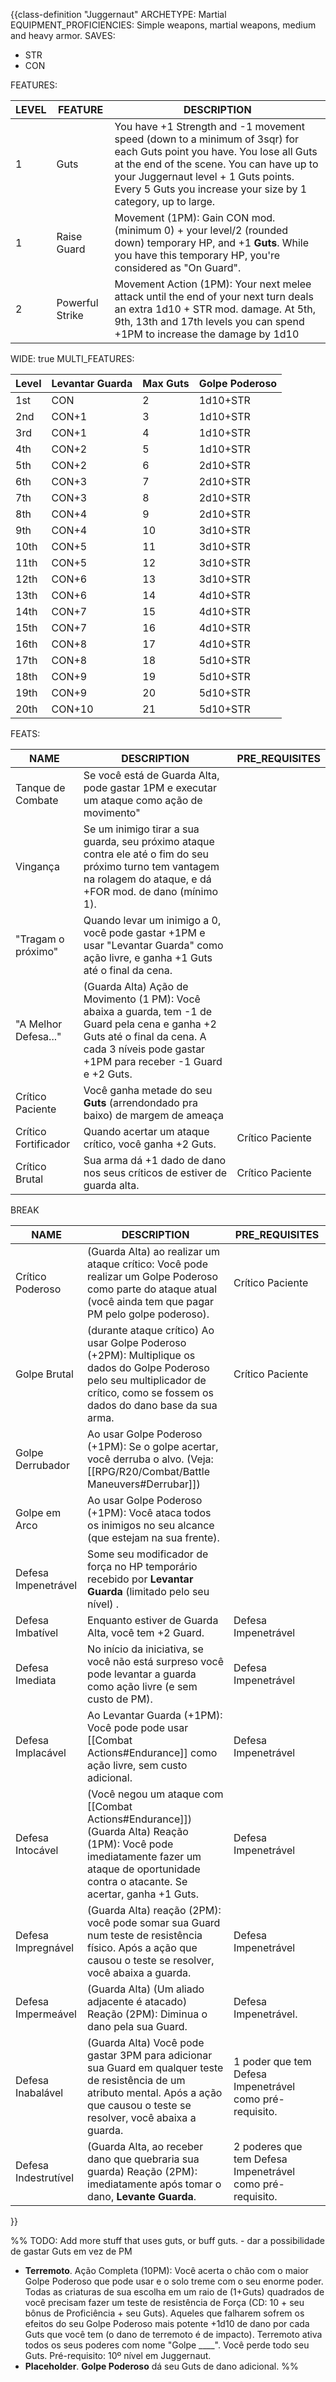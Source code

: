 {{class-definition "Juggernaut"
ARCHETYPE: Martial
EQUIPMENT_PROFICIENCIES: Simple weapons, martial weapons, medium and heavy armor.
SAVES:
- STR
- CON

FEATURES:

| LEVEL | FEATURE | DESCRIPTION |
| ---- | ---- | ---- |
| 1 | Guts | You have +1 Strength and -1 movement speed (down to a minimum of 3sqr) for each Guts point you have. You lose all Guts at the end of the scene. You can have up to your Juggernaut level + 1 Guts points. Every 5 Guts you increase your size by 1 category, up to large. |
| 1 | Raise Guard | Movement (1PM): Gain CON mod. (minimum 0) + your level/2 (rounded down) temporary HP, and +1 **Guts**. While you have this temporary HP, you're considered as "On Guard". |
| 2 | Powerful Strike | Movement Action (1PM): Your next melee attack until the end of your next turn deals an extra 1d10 + STR mod. damage. At 5th, 9th, 13th and 17th levels you can spend +1PM to increase the damage by 1d10 |

WIDE: true
MULTI_FEATURES:

| Level | Levantar Guarda | Max Guts | Golpe Poderoso |
| ----- | --------------- | -------- | -------------- |
| 1st   | CON             | 2        | 1d10+STR       |
| 2nd   | CON+1           | 3        | 1d10+STR       |
| 3rd   | CON+1           | 4        | 1d10+STR       |
| 4th   | CON+2           | 5        | 1d10+STR       |
| 5th   | CON+2           | 6        | 2d10+STR       |
| 6th   | CON+3           | 7        | 2d10+STR       |
| 7th   | CON+3           | 8        | 2d10+STR       |
| 8th   | CON+4           | 9        | 2d10+STR       |
| 9th   | CON+4           | 10       | 3d10+STR       |
| 10th  | CON+5           | 11       | 3d10+STR       |
| 11th  | CON+5           | 12       | 3d10+STR       |
| 12th  | CON+6           | 13       | 3d10+STR       |
| 13th  | CON+6           | 14       | 4d10+STR       |
| 14th  | CON+7           | 15       | 4d10+STR       |
| 15th  | CON+7           | 16       | 4d10+STR       |
| 16th  | CON+8           | 17       | 4d10+STR       |
| 17th  | CON+8           | 18       | 5d10+STR       |
| 18th  | CON+9           | 19       | 5d10+STR       |
| 19th  | CON+9           | 20       | 5d10+STR       |
| 20th  | CON+10          | 21       | 5d10+STR       |

FEATS:

| NAME | DESCRIPTION | PRE_REQUISITES |
| ---- | ---- | ---- |
| Tanque de Combate | Se você está de Guarda Alta, pode gastar 1PM e executar um ataque como ação de movimento"<br> |  |
| Vingança | Se um inimigo tirar a sua guarda, seu próximo ataque contra ele até o fim do seu próximo turno tem vantagem na rolagem do ataque, e dá +FOR mod. de dano (mínimo 1).<br> |  |
| "Tragam o próximo" | Quando levar um inimigo a 0, você pode gastar +1PM e usar "Levantar Guarda" como ação livre, e ganha +1 Guts até o final da cena. |  |
| "A Melhor Defesa..." | (Guarda Alta) Ação de Movimento (1 PM): Você abaixa a guarda, tem -1 de Guard pela cena e ganha +2 Guts até o final da cena. A cada 3 níveis pode gastar +1PM para receber -1 Guard e +2 Guts. |  |
| Crítico Paciente | Você ganha metade do seu **Guts** (arrendondado pra baixo) de margem de ameaça |  |
| Crítico Fortificador | Quando acertar um ataque crítico, você ganha +2 Guts. | Crítico Paciente |
| Crítico Brutal | Sua arma dá +1 dado de dano nos seus críticos de estiver de guarda alta.<br> | Crítico Paciente |



BREAK

| NAME | DESCRIPTION | PRE_REQUISITES |
| ---- | ---- | ---- |
| Crítico Poderoso | (Guarda Alta) ao realizar um ataque crítico: Você pode realizar um Golpe Poderoso como parte do ataque atual (você ainda tem que pagar PM pelo golpe poderoso). | Crítico Paciente |
| Golpe Brutal | (durante ataque crítico) Ao usar Golpe Poderoso (+2PM): Multiplique os dados do Golpe Poderoso pelo seu multiplicador de crítico, como se fossem os dados do dano base da sua arma. | Crítico Paciente |
| Golpe Derrubador | Ao usar Golpe Poderoso (+1PM): Se o golpe acertar, você derruba o alvo. (Veja: [[RPG/R20/Combat/Battle Maneuvers#Derrubar]]) |  |
| Golpe em Arco | Ao usar Golpe Poderoso (+1PM): Você ataca todos os inimigos no seu alcance (que estejam na sua frente). |  |
| Defesa Impenetrável | Some seu modificador de força no HP temporário recebido por **Levantar Guarda** (limitado pelo seu nível) . |  |
| Defesa Imbatível | Enquanto estiver de Guarda Alta, você tem +2 Guard. <br> | Defesa Impenetrável |
| Defesa Imediata | No início da iniciativa, se você não está surpreso você pode levantar a guarda como ação livre (e sem custo de PM). | Defesa Impenetrável |
| Defesa Implacável | Ao Levantar Guarda (+1PM): Você pode pode usar [[Combat Actions#Endurance]] como ação livre, sem custo adicional. | Defesa Impenetrável |
| Defesa Intocável | (Você negou um ataque com [[Combat Actions#Endurance]]) (Guarda Alta) Reação (1PM): Você pode imediatamente fazer um ataque de oportunidade contra o atacante. Se acertar, ganha +1 Guts. | Defesa Impenetrável |
| Defesa Impregnável | (Guarda Alta) reação (2PM): você pode somar sua Guard num teste de resistência físico. Após a ação que causou o teste se resolver, você abaixa a guarda. | Defesa Impenetrável |
| Defesa Impermeável | (Guarda Alta) (Um aliado adjacente é atacado) Reação (2PM): Diminua o dano pela sua Guard. | Defesa Impenetrável. |
| Defesa Inabalável | (Guarda Alta) Você pode gastar 3PM para adicionar sua Guard em qualquer teste de resistência de um atributo mental. Após a ação que causou o teste se resolver, você abaixa a guarda. | 1 poder que tem Defesa Impenetrável como pré-requisito. |
| Defesa Indestrutível | (Guarda Alta, ao receber dano que quebraria sua guarda) Reação (2PM): imediatamente após tomar o dano, **Levante Guarda**. | 2 poderes que tem Defesa Impenetrável como pré-requisito. |

}}


%%
TODO: Add more stuff that uses guts, or buff guts. - dar a possibilidade de gastar Guts em vez de PM

- **Terremoto**. Ação Completa (10PM): Você acerta o chão com o maior Golpe Poderoso que pode usar e o solo treme com o seu enorme poder. Todas as criaturas de sua escolha em um raio de (1+Guts) quadrados de você precisam fazer um teste de resistência de Força (CD: 10 + seu bônus de Proficiência + seu Guts). Aqueles que falharem sofrem os efeitos do seu Golpe Poderoso mais potente +1d10 de dano por cada Guts que você tem (o dano de terremoto é de impacto). Terremoto ativa todos os seus poderes com nome "Golpe \_\_\_\_". Você perde todo seu Guts. Pré-requisito: 10º nível em Juggernaut.
- **Placeholder**. **Golpe Poderoso** dá seu Guts de dano adicional.
  %%

